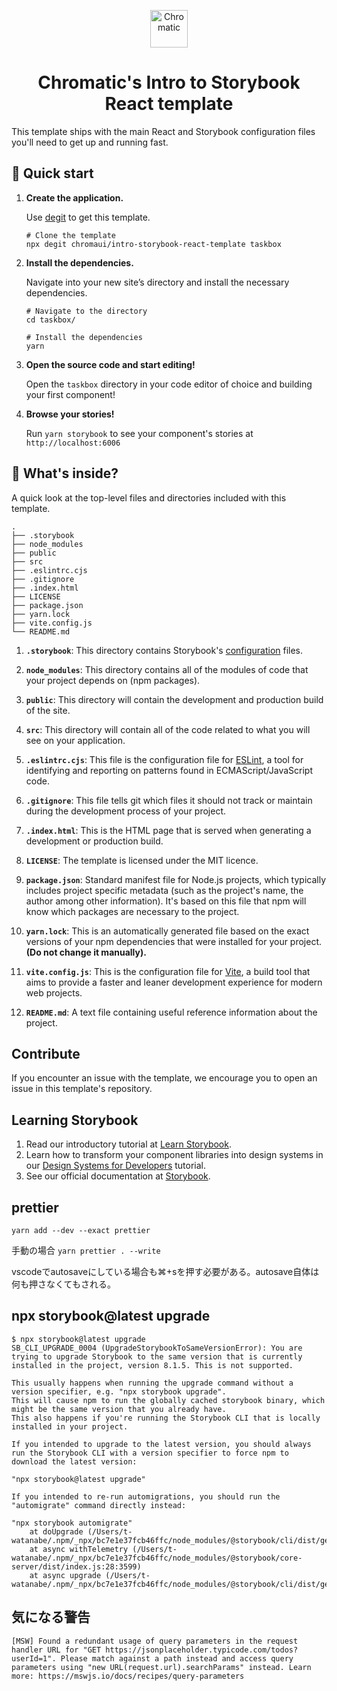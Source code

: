 <p align="center">
  <a href="https://www.chromatic.com/">
    <img alt="Chromatic" src="https://avatars2.githubusercontent.com/u/24584319?s=200&v=4" width="60" />
  </a>
</p>

<h1 align="center">
  Chromatic's Intro to Storybook React template
</h1>

This template ships with the main React and Storybook configuration files you'll need to get up and running fast.

## 🚅 Quick start

1.  **Create the application.**

    Use [degit](https://github.com/Rich-Harris/degit) to get this template.

    ```shell
    # Clone the template
    npx degit chromaui/intro-storybook-react-template taskbox
    ```

1.  **Install the dependencies.**

    Navigate into your new site’s directory and install the necessary dependencies.

    ```shell
    # Navigate to the directory
    cd taskbox/

    # Install the dependencies
    yarn
    ```

1.  **Open the source code and start editing!**

    Open the `taskbox` directory in your code editor of choice and building your first component!

1.  **Browse your stories!**

    Run `yarn storybook` to see your component's stories at `http://localhost:6006`

## 🔎 What's inside?

A quick look at the top-level files and directories included with this template.

    .
    ├── .storybook
    ├── node_modules
    ├── public
    ├── src
    ├── .eslintrc.cjs
    ├── .gitignore
    ├── .index.html
    ├── LICENSE
    ├── package.json
    ├── yarn.lock
    ├── vite.config.js
    └── README.md

1.  **`.storybook`**: This directory contains Storybook's [configuration](https://storybook.js.org/docs/react/configure/overview) files.

2.  **`node_modules`**: This directory contains all of the modules of code that your project depends on (npm packages).

3.  **`public`**: This directory will contain the development and production build of the site.

4.  **`src`**: This directory will contain all of the code related to what you will see on your application.

5.  **`.eslintrc.cjs`**: This file is the configuration file for [ESLint](https://eslint.org/), a tool for identifying and reporting on patterns found in ECMAScript/JavaScript code.

6.  **`.gitignore`**: This file tells git which files it should not track or maintain during the development process of your project.

7.  **`.index.html`**: This is the HTML page that is served when generating a development or production build.

8.  **`LICENSE`**: The template is licensed under the MIT licence.

9.  **`package.json`**: Standard manifest file for Node.js projects, which typically includes project specific metadata (such as the project's name, the author among other information). It's based on this file that npm will know which packages are necessary to the project.

10. **`yarn.lock`**: This is an automatically generated file based on the exact versions of your npm dependencies that were installed for your project. **(Do not change it manually).**

11. **`vite.config.js`**: This is the configuration file for [Vite](https://vitejs.dev/), a build tool that aims to provide a faster and leaner development experience for modern web projects.

12. **`README.md`**: A text file containing useful reference information about the project.

## Contribute

If you encounter an issue with the template, we encourage you to open an issue in this template's repository.

## Learning Storybook

1. Read our introductory tutorial at [Learn Storybook](https://storybook.js.org/tutorials/intro-to-storybook/react/en/get-started/).
2. Learn how to transform your component libraries into design systems in our [Design Systems for Developers](https://storybook.js.org/tutorials/design-systems-for-developers/) tutorial.
3. See our official documentation at [Storybook](https://storybook.js.org/).

## prettier

`yarn add --dev --exact prettier`

手動の場合
`yarn prettier . --write`

vscodeでautosaveにしている場合も⌘+sを押す必要がある。autosave自体は何も押さなくてもされる。

## npx storybook@latest upgrade
```
$ npx storybook@latest upgrade
SB_CLI_UPGRADE_0004 (UpgradeStorybookToSameVersionError): You are trying to upgrade Storybook to the same version that is currently installed in the project, version 8.1.5. This is not supported.

This usually happens when running the upgrade command without a version specifier, e.g. "npx storybook upgrade".
This will cause npm to run the globally cached storybook binary, which might be the same version that you already have.
This also happens if you're running the Storybook CLI that is locally installed in your project.

If you intended to upgrade to the latest version, you should always run the Storybook CLI with a version specifier to force npm to download the latest version:

"npx storybook@latest upgrade"

If you intended to re-run automigrations, you should run the "automigrate" command directly instead:

"npx storybook automigrate"
    at doUpgrade (/Users/t-watanabe/.npm/_npx/bc7e1e37fcb46ffc/node_modules/@storybook/cli/dist/generate.js:643:2088)
    at async withTelemetry (/Users/t-watanabe/.npm/_npx/bc7e1e37fcb46ffc/node_modules/@storybook/core-server/dist/index.js:28:3599)
    at async upgrade (/Users/t-watanabe/.npm/_npx/bc7e1e37fcb46ffc/node_modules/@storybook/cli/dist/generate.js:650:2097)
```

## 気になる警告
```
[MSW] Found a redundant usage of query parameters in the request handler URL for "GET https://jsonplaceholder.typicode.com/todos?userId=1". Please match against a path instead and access query parameters using "new URL(request.url).searchParams" instead. Learn more: https://mswjs.io/docs/recipes/query-parameters
```